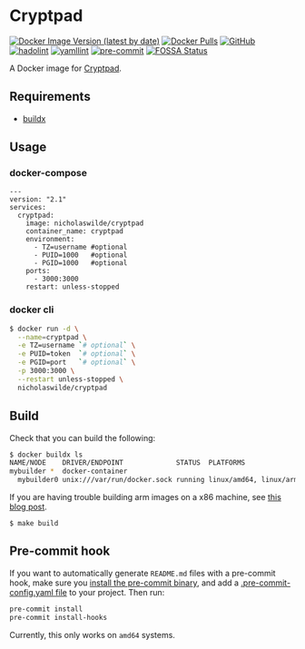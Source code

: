 # Cryptpad
[![Docker Image Version (latest by date)](https://img.shields.io/docker/v/nicholaswilde/cryptpad)](https://hub.docker.com/r/nicholaswilde/cryptpad)
[![Docker Pulls](https://img.shields.io/docker/pulls/nicholaswilde/cryptpad)](https://hub.docker.com/r/nicholaswilde/cryptpad)
[![GitHub](https://img.shields.io/github/license/nicholaswilde/docker-cryptpad)](./LICENSE)
[![hadolint](https://github.com/nicholaswilde/docker-cryptpad/workflows/hadolint/badge.svg?branch=main)](https://github.com/nicholaswilde/docker-cryptpad/actions?query=workflow%3Ahadolint)
[![yamllint](https://github.com/nicholaswilde/docker-cryptpad/workflows/yamllint/badge.svg?branch=main)](https://github.com/nicholaswilde/docker-cryptpad/actions?query=workflow%3Ayamllint)
[![pre-commit](https://img.shields.io/badge/pre--commit-enabled-brightgreen?logo=pre-commit&logoColor=white)](https://github.com/pre-commit/pre-commit)
[![FOSSA Status](https://app.fossa.com/api/projects/git%2Bgithub.com%2Fnicholaswilde%2Fdocker-cryptpad.svg?type=shield)](https://app.fossa.com/projects/git%2Bgithub.com%2Fnicholaswilde%2Fdocker-cryptpad?ref=badge_shield)

A Docker image for [Cryptpad](https://github.com/xwiki-labs/cryptpad).

## Requirements
- [buildx](https://docs.docker.com/engine/reference/commandline/buildx/)

## Usage
### docker-compose
```
---
version: "2.1"
services:
  cryptpad:
    image: nicholaswilde/cryptpad
    container_name: cryptpad
    environment:
      - TZ=username #optional
      - PUID=1000   #optional
      - PGID=1000   #optional
    ports:
      - 3000:3000
    restart: unless-stopped
```
### docker cli
```bash
$ docker run -d \
  --name=cryptpad \
  -e TZ=username `# optional` \
  -e PUID=token  `# optional` \
  -e PGID=port   `# optional` \
  -p 3000:3000 \
  --restart unless-stopped \
  nicholaswilde/cryptpad
```

## Build

Check that you can build the following:
```bash
$ docker buildx ls
NAME/NODE    DRIVER/ENDPOINT             STATUS  PLATFORMS
mybuilder *  docker-container
  mybuilder0 unix:///var/run/docker.sock running linux/amd64, linux/arm64, linux/arm/v7
```

If you are having trouble building arm images on a x86 machine, see [this blog post](https://www.docker.com/blog/getting-started-with-docker-for-arm-on-linux/).

```
$ make build
```

## Pre-commit hook

If you want to automatically generate `README.md` files with a pre-commit hook, make sure you
[install the pre-commit binary](https://pre-commit.com/#install), and add a [.pre-commit-config.yaml file](./.pre-commit-config.yaml)
to your project. Then run:

```bash
pre-commit install
pre-commit install-hooks
```
Currently, this only works on `amd64` systems.
